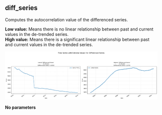 ## diff_series

Computes the autocorrelation value of the differenced series.

**Low value:** Means there is no linear relationship between past and current values in the de-trended series.  
**High value:** Means there is a significant linear relationship between past and current values in the de-trended series.


    
![png](diff_series_output_5_0.png)
    



**No parameters**

